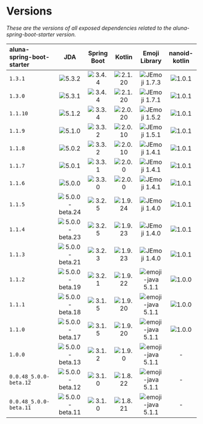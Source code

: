 # Versions

*These are the versions of all exposed dependencies related to the aluna-spring-boot-starter version.*

| aluna-spring-boot-starter |                                          JDA                                          |                                Spring Boot                                 |                                    Kotlin                                    |                                           Emoji Library                                           |                               nanoid-kotlin                                |
|:--------------------------|:-------------------------------------------------------------------------------------:|:--------------------------------------------------------------------------:|:----------------------------------------------------------------------------:|:-------------------------------------------------------------------------------------------------:|:--------------------------------------------------------------------------:|
| `1.3.1`                   |      <img src="https://img.shields.io/badge/5.3.2-brightgreen.svg" alt="5.3.2">       | <img src="https://img.shields.io/badge/3.4.4-brightgreen.svg" alt="3.4.4"> | <img src="https://img.shields.io/badge/2.1.20-brightgreen.svg" alt="2.1.20"> |     <img src="https://img.shields.io/badge/JEmoji-1.7.3-brightgreen.svg" alt="JEmoji 1.7.3">      | <img src="https://img.shields.io/badge/1.0.1-brightgreen.svg" alt="1.0.1"> |
| `1.3.0`                   |      <img src="https://img.shields.io/badge/5.3.1-brightgreen.svg" alt="5.3.1">       | <img src="https://img.shields.io/badge/3.4.4-brightgreen.svg" alt="3.4.4"> | <img src="https://img.shields.io/badge/2.1.20-brightgreen.svg" alt="2.1.20"> |     <img src="https://img.shields.io/badge/JEmoji-1.7.1-brightgreen.svg" alt="JEmoji 1.7.1">      | <img src="https://img.shields.io/badge/1.0.1-brightgreen.svg" alt="1.0.1"> |
| `1.1.10`                  |      <img src="https://img.shields.io/badge/5.1.2-brightgreen.svg" alt="5.1.2">       | <img src="https://img.shields.io/badge/3.3.4-brightgreen.svg" alt="3.3.4"> | <img src="https://img.shields.io/badge/2.0.20-brightgreen.svg" alt="2.0.20"> |     <img src="https://img.shields.io/badge/JEmoji-1.5.2-brightgreen.svg" alt="JEmoji 1.5.2">      | <img src="https://img.shields.io/badge/1.0.1-brightgreen.svg" alt="1.0.1"> |
| `1.1.9`                   |      <img src="https://img.shields.io/badge/5.1.0-brightgreen.svg" alt="5.1.0">       | <img src="https://img.shields.io/badge/3.3.2-brightgreen.svg" alt="3.3.2"> | <img src="https://img.shields.io/badge/2.0.10-brightgreen.svg" alt="2.0.10"> |     <img src="https://img.shields.io/badge/JEmoji-1.5.1-brightgreen.svg" alt="JEmoji 1.5.1">      | <img src="https://img.shields.io/badge/1.0.1-brightgreen.svg" alt="1.0.1"> |
| `1.1.8`                   |      <img src="https://img.shields.io/badge/5.0.2-brightgreen.svg" alt="5.0.2">       | <img src="https://img.shields.io/badge/3.3.2-brightgreen.svg" alt="3.3.2"> | <img src="https://img.shields.io/badge/2.0.10-brightgreen.svg" alt="2.0.10"> |     <img src="https://img.shields.io/badge/JEmoji-1.4.1-brightgreen.svg" alt="JEmoji 1.4.1">      | <img src="https://img.shields.io/badge/1.0.1-brightgreen.svg" alt="1.0.1"> |
| `1.1.7`                   |      <img src="https://img.shields.io/badge/5.0.1-brightgreen.svg" alt="5.0.1">       | <img src="https://img.shields.io/badge/3.3.1-brightgreen.svg" alt="3.3.1"> |  <img src="https://img.shields.io/badge/2.0.0-brightgreen.svg" alt="2.0.0">  |     <img src="https://img.shields.io/badge/JEmoji-1.4.1-brightgreen.svg" alt="JEmoji 1.4.1">      | <img src="https://img.shields.io/badge/1.0.1-brightgreen.svg" alt="1.0.1"> |
| `1.1.6`                   |      <img src="https://img.shields.io/badge/5.0.0-brightgreen.svg" alt="5.0.0">       | <img src="https://img.shields.io/badge/3.3.0-brightgreen.svg" alt="3.3.0"> |  <img src="https://img.shields.io/badge/2.0.0-brightgreen.svg" alt="2.0.0">  |     <img src="https://img.shields.io/badge/JEmoji-1.4.1-brightgreen.svg" alt="JEmoji 1.4.1">      | <img src="https://img.shields.io/badge/1.0.1-brightgreen.svg" alt="1.0.1"> |
| `1.1.5`                   | <img src="https://img.shields.io/badge/5.0.0-beta.24-yellow.svg" alt="5.0.0-beta.24"> | <img src="https://img.shields.io/badge/3.2.5-brightgreen.svg" alt="3.2.5"> | <img src="https://img.shields.io/badge/1.9.24-brightgreen.svg" alt="1.9.24"> |     <img src="https://img.shields.io/badge/JEmoji-1.4.0-brightgreen.svg" alt="JEmoji 1.4.0">      | <img src="https://img.shields.io/badge/1.0.1-brightgreen.svg" alt="1.0.1"> |
| `1.1.4`                   | <img src="https://img.shields.io/badge/5.0.0-beta.23-yellow.svg" alt="5.0.0-beta.23"> | <img src="https://img.shields.io/badge/3.2.5-brightgreen.svg" alt="3.2.5"> | <img src="https://img.shields.io/badge/1.9.23-brightgreen.svg" alt="1.9.23"> |     <img src="https://img.shields.io/badge/JEmoji-1.4.0-brightgreen.svg" alt="JEmoji 1.4.0">      | <img src="https://img.shields.io/badge/1.0.1-brightgreen.svg" alt="1.0.1"> |
| `1.1.3`                   | <img src="https://img.shields.io/badge/5.0.0-beta.21-yellow.svg" alt="5.0.0-beta.21"> | <img src="https://img.shields.io/badge/3.2.3-brightgreen.svg" alt="3.2.3"> | <img src="https://img.shields.io/badge/1.9.23-brightgreen.svg" alt="1.9.23"> |     <img src="https://img.shields.io/badge/JEmoji-1.4.0-brightgreen.svg" alt="JEmoji 1.4.0">      | <img src="https://img.shields.io/badge/1.0.1-brightgreen.svg" alt="1.0.1"> |
| `1.1.2`                   | <img src="https://img.shields.io/badge/5.0.0-beta.19-yellow.svg" alt="5.0.0-beta.19"> | <img src="https://img.shields.io/badge/3.2.1-brightgreen.svg" alt="3.2.1"> | <img src="https://img.shields.io/badge/1.9.22-brightgreen.svg" alt="1.9.22"> | <img src="https://img.shields.io/badge/emoji--java-5.1.1-brightgreen.svg" alt="emoji-java 5.1.1"> | <img src="https://img.shields.io/badge/1.0.0-brightgreen.svg" alt="1.0.0"> |
| `1.1.1`                   | <img src="https://img.shields.io/badge/5.0.0-beta.18-yellow.svg" alt="5.0.0-beta.18"> | <img src="https://img.shields.io/badge/3.1.5-brightgreen.svg" alt="3.1.5"> | <img src="https://img.shields.io/badge/1.9.20-brightgreen.svg" alt="1.9.20"> | <img src="https://img.shields.io/badge/emoji--java-5.1.1-brightgreen.svg" alt="emoji-java 5.1.1"> | <img src="https://img.shields.io/badge/1.0.0-brightgreen.svg" alt="1.0.0"> |
| `1.1.0`                   | <img src="https://img.shields.io/badge/5.0.0-beta.17-yellow.svg" alt="5.0.0-beta.17"> | <img src="https://img.shields.io/badge/3.1.5-brightgreen.svg" alt="3.1.5"> | <img src="https://img.shields.io/badge/1.9.20-brightgreen.svg" alt="1.9.20"> | <img src="https://img.shields.io/badge/emoji--java-5.1.1-brightgreen.svg" alt="emoji-java 5.1.1"> | <img src="https://img.shields.io/badge/1.0.0-brightgreen.svg" alt="1.0.0"> |
| `1.0.0`                   | <img src="https://img.shields.io/badge/5.0.0-beta.13-yellow.svg" alt="5.0.0-beta.13"> | <img src="https://img.shields.io/badge/3.1.2-brightgreen.svg" alt="3.1.2"> |  <img src="https://img.shields.io/badge/1.9.0-brightgreen.svg" alt="1.9.0">  | <img src="https://img.shields.io/badge/emoji--java-5.1.1-brightgreen.svg" alt="emoji-java 5.1.1"> |                                     -                                      |
| `0.0.48_5.0.0-beta.12`    | <img src="https://img.shields.io/badge/5.0.0-beta.12-yellow.svg" alt="5.0.0-beta.12"> | <img src="https://img.shields.io/badge/3.1.0-brightgreen.svg" alt="3.1.0"> | <img src="https://img.shields.io/badge/1.8.22-brightgreen.svg" alt="1.8.22"> | <img src="https://img.shields.io/badge/emoji--java-5.1.1-brightgreen.svg" alt="emoji-java 5.1.1"> |                                     -                                      |
| `0.0.48_5.0.0-beta.11`    | <img src="https://img.shields.io/badge/5.0.0-beta.11-yellow.svg" alt="5.0.0-beta.11"> | <img src="https://img.shields.io/badge/3.1.0-brightgreen.svg" alt="3.1.0"> | <img src="https://img.shields.io/badge/1.8.22-brightgreen.svg" alt="1.8.21"> | <img src="https://img.shields.io/badge/emoji--java-5.1.1-brightgreen.svg" alt="emoji-java 5.1.1"> |                                     -                                      |
